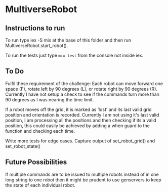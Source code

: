 # MultiverseRobot

## Instructions to run

To run type iex -S mix at the base of this folder and then run MultiverseRobot.start_robot().

To run the tests just type `mix test` from the console not inside iex. 

## To Do
Fulfil these requirement of the challenge:
Each robot can move forward one space (F), rotate left by 90 degrees (L), or rotate right by 90 degrees (R).
Currently I have not setup a check to see if the commands turn more than 90 degrees as I was nearing the time limit.

If a robot moves off the grid, it is marked as ‘lost’ and its last valid grid position and orientation is recorded.
Currently I am not using it's last valid position, I am processing all the positions and then checking if its a valid position, this could easily be achieved by adding a when guard to the function and checking each time.

Write more tests for edge cases.
Capture output of set_robot_grid() and set_robot_state()

## Future Possibilities
If multiple commands are to be issued to multiple robots instead of in one long string to one robot then it might be prudent to use genservers to keep the state of each individual robot.